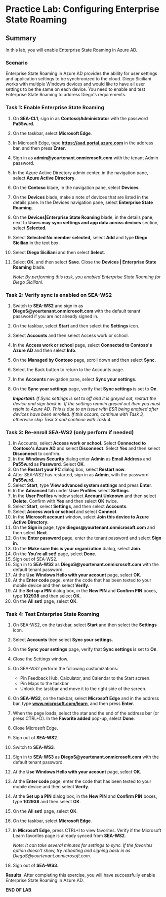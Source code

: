 # Practice Lab: Configuring Enterprise State Roaming

## Summary

In this lab, you will enable Enterprise State Roaming in Azure AD. 

### Scenario

Enterprise State Roaming in Azure AD provides the ability for user settings and application settings to be synchronized to the cloud. Diego Siciliani works with multiple Windows devices and would like to have all user settings to be the same on each device. You need to enable and test Enterprise State Roaming to address Diego's requirements.


### Task 1: Enable Enterprise State Roaming

1.  On **SEA-CL1**, sign in as **Contoso\\Administrator** with the password **Pa55w.rd**.

2. On the taskbar, select **Microsoft Edge**.

3. In Microsoft Edge, type **https://aad.portal.azure.com** in the address bar, and then press **Enter**. 

4. Sign in as **admin\@yourtenant.onmicrosoft.com** with the tenant Admin password.

5. In the Azure Active Directory admin center, in the navigation pane, select **Azure Active Directory**.

6. On the **Contoso** blade, in the navigation pane, select **Devices**.

7. On the **Devices** blade, make a note of devices that are listed in the details pane. In the Devices navigation pane, select **Enterprise State Roaming**.

8. On the **Devices|Enterprise State Roaming** blade, in the details pane, next to **Users may sync settings and app data across devices** section, select **Selected**.

9. Select **Selected No member selected**, select **Add** and type **Diego Sicilian** in the text box.

10. Select **Diego Siciliani** and then select **Select**.

11. Select **OK**, and then select **Save**. Close the **Devices | Enterprise State Roaming** blade.

    _Note: By performing this task, you enabled Enterprise State Roaming for Diego Siciliani._


### Task 2: Verify sync is enabled on SEA-WS2

1.  Switch to **SEA-WS2** and sign in as **DiegoS\@yourtenant.onmicrosoft.com** with the default tenant password if you are not already signed in. 
    
2.  On the taskbar, select **Start** and then select the **Settings** icon. 

3. Select **Accounts** and then select Access work or school. 

4. In the **Access work or school** page, select **Connected to Contoso's Azure AD** and then select **Info**.

5. On the **Managed by Contoso** page, scroll down and then select **Sync**.

6. Select the Back button to return to the Accounts page.

7. In the **Accounts** navigation pane, select **Sync your settings**.

8. On the **Sync your settings** page, verify that **Sync settings** is set to **On**. 

   _**Important**: If Sync settings is set to off and it is greyed out, restart the device and sign back in. If the settings remain greyed out then you must rejoin to Azure AD.  This is due to an issue with ESR being enabled after devices have been enrolled. If this occurs, continue with Task 3, otherwise skip Task 3 and continue with Task 4._

### Task 3: Re-enroll SEA-WS2 (only perform if needed)

1.  In Accounts, select **Access work or school**.  Select **Connected to Contoso's Azure AD** and
    select **Disconnect**. Select **Yes** and then select **Disconnect** to confirm.
2.  In the **Windows Security** dialog enter **Admin** as **Email Address** and **Pa55w.rd** as **Password**. Select **OK**.
3.  On the **Restart your PC** dialog box, select **Restart now**. 
4.  After SEA-WS2 has restarted, sign in as **Admin**, with the password **Pa55w.rd**.
5.  Select **Start**, type **View advanced system settings** and press **Enter**.
6.  In the **Advanced** tab under **User Profiles** select **Settings**.
7.  In the **User Profiles** window select **Account Unknown** and then select **Delete**. Confirm with **Yes** and then select **OK** twice.
8.  Select **Start**, select **Settings**, and then select **Accounts**.  
9.  Select **Access work or school** and select **Connect**.
10.  In the **Microsoft account** window, select **Join this device to Azure Active Directory**.
11.  On the **Sign in** page, type **diegos\@yourtenant.onmicrosoft.com** and then select **Next**.
12.  On the **Enter password** page, enter the tenant password and select **Sign in**.
13.  On the **Make sure this is your organization** dialog, select **Join**.
14.  On the **You're all set!** page, select **Done**.
15.  Sign out of SEA-WS2.
16.  Sign in to **SEA-WS2** as **DiegoS\@yourtenant.onmicrosoft.com** with the default tenant password.
17.  At the **Use Windows Hello with your account** page, select **OK**.
18.  At the **Enter code** page, enter the code that has been texted to your mobile device and then select **Verify**.
19.  At the **Set up a PIN** dialog box, in the **New PIN** and **Confirm PIN** boxes, type **102938** and then select **OK**.
20.  On the **All set!** page, select **OK**.

### Task 4: Test Enterprise State Roaming

1. On SEA-WS2, on the taskbar, select **Start** and then select the **Settings** icon. 

2. Select **Accounts** then select **Sync your settings**.

3. On the **Sync your settings** page, verify that **Sync settings** is set to **On**. 

4. Close the Settings window.

5. On SEA-WS2 perform the following customizations:

   - Pin Feedback Hub, Calculator, and Calendar to the Start screen.
   - Pin Maps to the taskbar
   - Unlock the taskbar and move it to the right side of the screen.

6. On **SEA-WS2**, on the taskbar, select **Microsoft Edge** and in the address bar, type **www.microsoft.com/learn**, and then press **Enter**. 

7. When the page loads, select the star and the end of the address bar (or press CTRL+D). In the **Favorite added** pop-up, select **Done**.

8. Close Microsoft Edge.

9. Sign out of **SEA-WS2**.

10. Switch to **SEA-WS3**. 

11. Sign in to **SEA-WS3** as **DiegoS\@yourtenant.onmicrosoft.com** with the default tenant password.

12. At the **Use Windows Hello with your account** page, select **OK**.

13. At the **Enter code** page, enter the code that has been texted to your mobile device and then select **Verify**.

14. At the **Set up a PIN** dialog box, in the **New PIN** and **Confirm PIN** boxes, type **102938** and then select **OK**.

15. On the **All set!** page, select **OK**.

16. On the taskbar, select **Microsoft Edge**. 
    
17. In **Microsoft Edge**, press CTRL+I to view favorites. Verify if the Microsoft Learn favorites page is already synced from **SEA-WS2**.  

    _Note: It can take several minutes for settings to sync. If the favorites option doesn't show, try rebooting and signing back in as DiegoS\@yourtenant.onmicrosoft.com._

18. Sign out of **SEA-WS3**.

**Results**: After completing this exercise, you will have successfully enable Enterprise State Roaming in Azure AD.


**END OF LAB**
